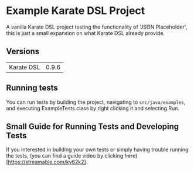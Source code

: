 # Example Karate DSL Project

A vanilla Karate DSL project testing the functionality of 'JSON Placeholder', this is just a small expansion on what Karate DSL already provide.

## Versions
<table>
<tr>
    <td>Karate DSL</td>
    <td>0.9.6</td>
</tr>
</table>

## Running tests

You can run tests by building the project, navigating to `src/java/examples`, and executing ExampleTests.class by right clicking it and selecting Run.

## Small Guide for Running Tests and Developing Tests

If you interested in building your own tests or simply having trouble running the tests, (you can find a guide video by clicking here)[https://streamable.com/ky62k2].
